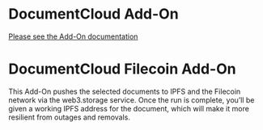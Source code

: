 
# DocumentCloud Add-On

[Please see the Add-On documentation](https://github.com/MuckRock/documentcloud-hello-world-addon/wiki/)

# DocumentCloud Filecoin Add-On

This Add-On pushes the selected documents to IPFS and the Filecoin network
via the web3.storage service. Once the run is complete, you’ll be given a
working IPFS address for the document, which will make it more resilient from
outages and removals.
